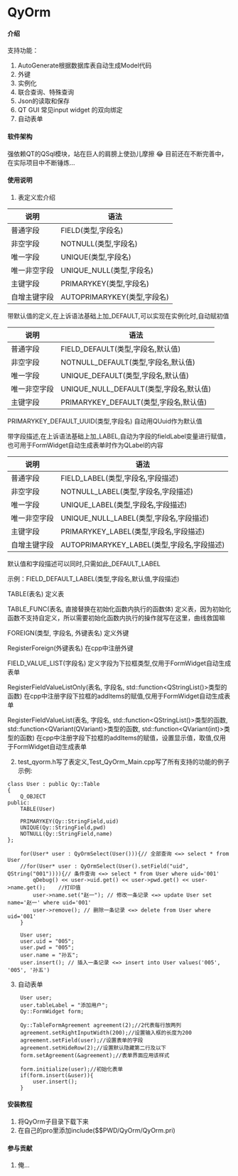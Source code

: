 # QyOrm

#### 介绍
支持功能：
1. AutoGenerate根据数据库表自动生成Model代码
2. 外键
3. 实例化
4. 联合查询、特殊查询
5. Json的读取和保存
6. QT GUI 常见input widget 的双向绑定
7. 自动表单

#### 软件架构
强依赖QT的QSql模块，站在巨人的肩膀上使劲儿摩擦 :joy: 
目前还在不断完善中，在实际项目中不断锤炼...

#### 使用说明

1.   表定义宏介绍

| 说明   | 语法                     |
|--------|------------------------|
| 普通字段   | FIELD(类型,字段名)          |
| 非空字段   | NOTNULL(类型,字段名)        |
| 唯一字段   | UNIQUE(类型,字段名)         |
| 唯一非空字段 | UNIQUE_NULL(类型,字段名)    |
| 主键字段   | PRIMARYKEY(类型,字段名)     |
| 自增主键字段 | AUTOPRIMARYKEY(类型,字段名) |

带默认值的定义,在上诉语法基础上加_DEFAULT,可以实现在实例化时,自动赋初值

| 说明   | 语法                     |
|--------|------------------------|
| 普通字段   | FIELD_DEFAULT(类型,字段名,默认值)          |
| 非空字段   | NOTNULL_DEFAULT(类型,字段名,默认值)        |
| 唯一字段   | UNIQUE_DEFAULT(类型,字段名,默认值)         |
| 唯一非空字段 | UNIQUE_NULL_DEFAULT(类型,字段名,默认值)    |
| 主键字段   | PRIMARYKEY_DEFAULT(类型,字段名,默认值)     |

PRIMARYKEY_DEFAULT_UUID(类型,字段名)
自动用QUuid作为默认值

带字段描述,在上诉语法基础上加_LABEL,自动为字段的fieldLabel变量进行赋值，也可用于FormWidget自动生成表单时作为QLabel的内容

| 说明   | 语法                     |
|--------|------------------------|
| 普通字段   | FIELD_LABEL(类型,字段名,字段描述)          |
| 非空字段   | NOTNULL_LABEL(类型,字段名,字段描述)        |
| 唯一字段   | UNIQUE_LABEL(类型,字段名,字段描述)         |
| 唯一非空字段 | UNIQUE_NULL_LABEL(类型,字段名,字段描述)    |
| 主键字段   | PRIMARYKEY_LABEL(类型,字段名,字段描述)     |
| 自增主键字段 | AUTOPRIMARYKEY_LABEL(类型,字段名,字段描述) |

默认值和字段描述可以同时,只需如此_DEFAULT_LABEL

示例：FIELD_DEFAULT_LABEL(类型,字段名,默认值,字段描述)

TABLE(表名) 定义表

TABLE_FUNC(表名, 直接替换在初始化函数内执行的函数体) 定义表，因为初始化函数不支持自定义，所以需要初始化函数内执行的操作就写在这里，曲线救国嘛

FOREIGN(类型, 字段名, 外键表名) 定义外键

RegisterForeign(外键表名) 在cpp中注册外键

FIELD_VALUE_LIST(字段名) 定义字段为下拉框类型,仅用于FormWidget自动生成表单

RegisterFieldValueListOnly(表名, 字段名, std::function<QStringList()>类型的函数) 在cpp中注册字段下拉框的addItems的赋值,仅用于FormWidget自动生成表单

RegisterFieldValueList(表名, 字段名, std::function<QStringList()>类型的函数, std::function<QVariant(QVariant)>类型的函数, std::function<QVariant(int)>类型的函数) 在cpp中注册字段下拉框的addItems的赋值，设置显示值，取值,仅用于FormWidget自动生成表单


2.   test_qyorm.h写了表定义,Test_QyOrm_Main.cpp写了所有支持的功能的例子
示例:

```
class User : public Qy::Table
{
    Q_OBJECT
public:
    TABLE(User)

    PRIMARYKEY(Qy::StringField,uid)
    UNIQUE(Qy::StringField,pwd)
    NOTNULL(Qy::StringField,name)
};
```

```
    for(User* user : QyOrmSelect(User())){// 全部查询 <=> select * from User
    //for(User* user : QyOrmSelect(User().setField("uid", QString("001")))){// 条件查询 <=> select * from User where uid='001'
        qDebug() << user->uid.get() << user->pwd.get() << user->name.get();    //打印值    
        user->name.set("赵一"); // 修改一条记录 <=> update User set name='赵一' where uid='001'
        user->remove(); // 删除一条记录 <=> delete from User where uid='001'
    }

    User user;
    user.uid = "005";
    user.pwd = "005";
    user.name = "孙五";
    user.insert(); // 插入一条记录 <=> insert into User values('005', '005', '孙五')
```

3.  自动表单
```
    User user;
    user.tableLabel = "添加用户";
    Qy::FormWidget form;

    Qy::TableFormAgreement agreement(2);//2代表每行放两列
    agreement.setRightInputWidth(200);//设置输入框的长度为200
    agreement.setField(user);//设置表单的字段
    agreement.setHideRow(2);//设置默认隐藏第二行及以下
    form.setAgreement(&agreement);//表单界面应用该样式

    form.initialize(user);//初始化表单
    if(form.insert(&user)){
        user.insert();
    }
```

#### 安装教程

1.  将QyOrm子目录下载下来
2.  在自己的pro里添加include($$PWD/QyOrm/QyOrm.pri)

#### 参与贡献

1.  俺...

